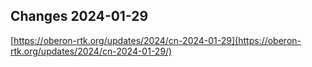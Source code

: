 ## Changes 2024-01-29

[https://oberon-rtk.org/updates/2024/cn-2024-01-29](https://oberon-rtk.org/updates/2024/cn-2024-01-29/)
